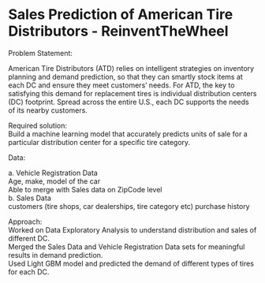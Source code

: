 # Sales Prediction of American Tire Distributors - ReinventTheWheel

Problem Statement:   

American Tire Distributors (ATD) relies on intelligent strategies on inventory planning and demand prediction, so that they can smartly stock items at each DC and ensure they meet customers’ needs. For ATD, the key to satisfying this demand for replacement tires is individual distribution centers (DC) footprint. Spread across the entire U.S., each DC supports the needs of its nearby customers.

Required solution:    
Build a machine learning model that accurately predicts units of sale for a particular distribution center for a specific tire category.  

Data:    
 
a. Vehicle Registration Data     
    Age, make, model of the car    
    Able to merge with Sales data on ZipCode level    
b. Sales Data    
    customers (tire shops, car dealerships, tire category etc) purchase history      
   
Approach:  
Worked on Data Exploratory Analysis to understand distribution and sales of different DC.   
Merged the Sales Data and Vehicle Registration Data sets for meaningful results in demand prediction.  
Used Light GBM model and predicted the demand of different types of tires for each DC. 
